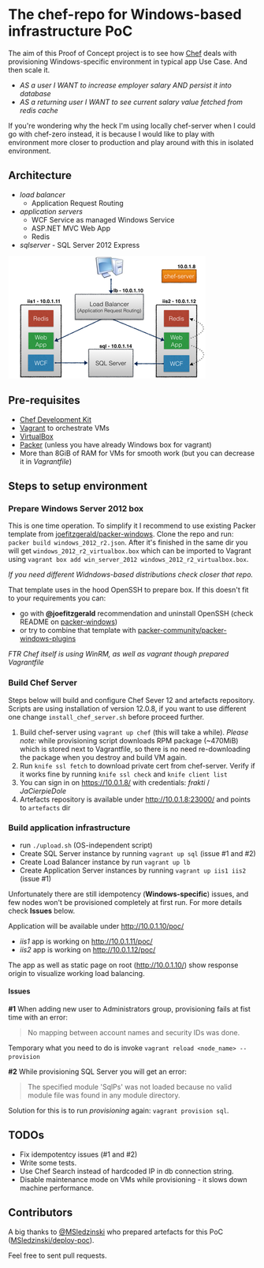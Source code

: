 The chef-repo for Windows-based infrastructure PoC
===================================================
The aim of this Proof of Concept project is to see how [Chef](https://www.chef.io/solutions/windows/) deals with provisioning Windows-specific environment in typical app Use Case. And then scale it.
- *AS a user I WANT to increase employer salary AND persist it into database*
- *AS a returning user I WANT to see current salary value fetched from redis cache*

If you're wondering why the heck I'm using locally chef-server when I could go with chef-zero instead, it is because I would like to play with environment more closer to production and play around with this in isolated environment.

Architecture
------------
- *load balancer*
  * Application Request Routing
- *application servers*
  * WCF Service as managed Windows Service
  * ASP.NET MVC Web App
  * Redis
- *sqlserver* - SQL Server 2012 Express

![PoC Infrastructure](infrastructure.png)

Pre-requisites
--------------
- [Chef Development Kit](https://downloads.chef.io/chef-dk/)
- [Vagrant](https://www.vagrantup.com/) to orchestrate VMs
- [VirtualBox](https://www.virtualbox.org/)
- [Packer](https://packer.io/) (unless you have already Windows box for vagrant)
- More than 8GiB of RAM for VMs for smooth work (but you can decrease it in *Vagrantfile*)

Steps to setup environment
--------------------------

### Prepare Windows Server 2012 box

This is one time operation. To simplify it I recommend to use existing Packer template from [joefitzgerald/packer-windows](https://github.com/joefitzgerald/packer-windows). Clone the repo and run: `packer build windows_2012_r2.json`. After it's finished in the same dir you will get `windows_2012_r2_virtualbox.box` which can be imported to Vagrant using `vagrant box add win_server_2012 windows_2012_r2_virtualbox.box`.

*If you need different Widndows-based distributions check closer that repo.*

That template uses in the hood OpenSSH to prepare box. If this doesn't fit to your requirements you can:
- go with **@joefitzgerald** recommendation and uninstall OpenSSH (check README on [packer-windows](https://github.com/joefitzgerald/packer-windows))
- or try to combine that template with [packer-community/packer-windows-plugins](https://github.com/packer-community/packer-windows-plugins)

*FTR Chef itself is using WinRM, as well as vagrant though prepared Vagrantfile*

### Build Chef Server

Steps below will build and configure Chef Sever 12 and artefacts repository.
Scripts are using installation of version 12.0.8, if you want to use different one change `install_chef_server.sh` before proceed further.

1. Build chef-server using `vagrant up chef` (this will take a while). *Please note:* while provisioning script downloads RPM package (~470MiB) which is stored next to Vagrantfile, so there is no need re-downloading the package when you destroy and build VM again.
2. Run `knife ssl fetch` to download private cert from chef-server. Verify if it works fine by running `knife ssl check` and `knife client list`
4. You can sign in on https://10.0.1.8/ with credentials: *frakti* / *JaCierpieDole*
5. Artefacts repository is available under http://10.0.1.8:23000/ and points to `artefacts` dir

### Build application infrastructure

- run `./upload.sh` (OS-independent script)
- Create SQL Server instance by running `vagrant up sql` (issue #1 and #2)
- Create Load Balancer instance by run `vagrant up lb`
- Create Application Server instances by running `vagrant up iis1 iis2` (issue #1)

Unfortunately there are still idempotency (**Windows-specific**) issues, and few nodes won't be provisioned completely at first run. For more details check **Issues** below.

Application will be available under http://10.0.1.10/poc/
- *iis1* app is working on http://10.0.1.11/poc/
- *iis2* app is working on http://10.0.1.12/poc/

The app as well as static page on root (http://10.0.1.10/) show response origin to visualize working load balancing.

#### Issues

**#1** When adding new user to Administrators group, provisioning fails at fist time with an error:

> No mapping between account names and security IDs was done.

Temporary what you need to do is invoke `vagrant reload <node_name> --provision`

**#2** While provisioning SQL Server you will get an error:

> The specified module 'SqlPs' was not loaded because no valid module file was found in any module directory.

Solution for this is to run *provisioning* again: `vagrant provision sql`.

TODOs
-----
- Fix idempotentcy issues (#1 and #2)
- Write some tests.
- Use Chef Search instead of hardcoded IP in db connection string.
- Disable maintenance mode on VMs while provisioning - it slows down machine performance.

Contributors
------------
A big thanks to [@MSledzinski](https://github.com/MSledzinski) who prepared artefacts for this PoC ([MSledzinski/deploy-poc](https://github.com/MSledzinski/deploy-poc)).

Feel free to sent pull requests.
